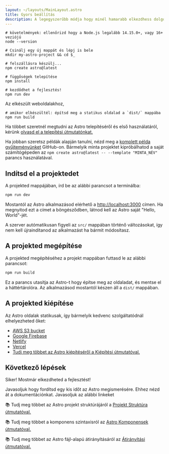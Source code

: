 ```yaml
---
layout: ~/layouts/MainLayout.astro
title: Gyors beállítás
description: A legegyszerűbb módja hogy minél hamarabb elkezdhess dolgozni az Astro-val.
---
```


```shell
# követelmények: ellenőrizd hogy a Node.js legalább 14.15.0+, vagy 16+ veziójú
node --version

# Csinálj egy új mappát és lépj is bele
mkdir my-astro-project && cd $_

# felszállásra készülj...
npm create astro@latest

# függőségek telepítése
npm install

# kezdődhet a fejlesztés!
npm run dev
```

Az elkészült weboldalakhoz,

```shell
# amikor elkészültél: építsd meg a statikus oldalad a `dist/` mappába
npm run build
```

Ha többet szeretnél megtudni az Astro telepítéséről és első használatáról, kérünk [olvasd el a telepítési útmutatónkat.](/hu/installation)

Ha jobban szeretsz példák alapján tanulni, nézd meg a [komplett példa gyűjteményünket](https://github.com/withastro/astro/tree/main/examples) GitHub-on. Bármelyik minta projektet kipróbálhatod a saját számítógépeden az `npm create astro@latest -- --template "MINTA_NÉV"` parancs használatával.

## Indítsd el a projektedet

A projekted mappájában, írd be az alábbi parancsot a terminálba:

```bash
npm run dev
```

Mostantól az Astro alkalmazásod elérhető a [http://localhost:3000](http://localhost:3000) címen. Ha megnyitod ezt a címet a böngésződben, látnod kell az Astro saját "Hello, World"-jét.

A szerver autómatikusan figyeli az `src/` mappában történő változásokat, így nem kell újraindítanod az alkalmazást ha bármit módosítasz.

## A projekted megépítése

A projekted megépítéséhez a projekt mappában futtasd le az alábbi parancsot:

```bash
npm run build
```

Ez a parancs utasítja az Astro-t hogy építse meg az oldaladat, és mentse el a háttértárolóra. Az alkalmazásod mostantól készen áll a `dist/` mappában.

## A projekted kiépítése

Az Astro oldalak statikusak, így bármelyik kedvenc szolgáltatódnál elhelyezheted őket:

- [AWS S3 bucket](https://aws.amazon.com/s3/)
- [Google Firebase](https://firebase.google.com/)
- [Netlify](https://www.netlify.com/)
- [Vercel](https://vercel.com/)
- [Tudj meg többet az Astro kiépítéséről a Kiépítési útmutatóval.](/en/guides/deploy)

## Következő lépések

Siker! Mostmár elkezdheted a fejlesztést!

Javasoljuk hogy fordítsd egy kis időt az Astro megismerésére. Ehhez nézd át a dokumentációnkat. Javasoljuk az alábbi linkeket

📚 Tudj meg többet az Astro projekt struktúrájáról a [Projekt Struktúra útmutatóval.](/en/core-concepts/project-structure)

📚 Tudj meg többet a komponens szintaxisról az [Astro Komponensek útmutatóval.](/en/core-concepts/astro-components)

📚 Tudj meg többet az Astro fájl-alapú átirányításáról az [Átirányítási útmutatóval.](/en/core-concepts/astro-pages)

